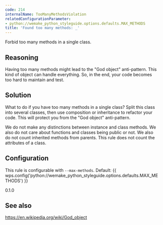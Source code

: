 ```yaml
---
code: 214
internalName: TooManyMethodsViolation
relatedConfigurationParameter:
- python://wemake_python_styleguide.options.defaults.MAX_METHODS
title: 'Found too many methods: _'
---
```


Forbid too many methods in a single class.

## Reasoning
Having too many methods might lead to the "God object" anti-pattern.
This kind of object can handle everything. So, in the end, your code
becomes too hard to maintain and test.

## Solution
What to do if you have too many methods in a single class? Split
this class into several classes, then use composition or inheritance
to refactor your code. This will protect you from the "God object"
anti-pattern.

We do not make any distinctions between instance and class methods. We
also do not care about functions and classes being public or not. We
also do not count inherited methods from parents. This rule does not
count the attributes of a class.

## Configuration
This rule is configurable with `--max-methods`. Default:
{{ wps.config('python://wemake_python_styleguide.options.defaults.MAX_METHODS') }}

<div class="versionadded">

0.1.0

</div>

## See also
<https://en.wikipedia.org/wiki/God_object>
